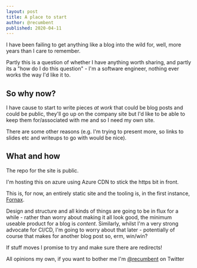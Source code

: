 ```yaml
---
layout: post
title: A place to start
author: @recumbent
published: 2020-04-11
---
```


I have been failing to get anything like a blog into the wild for, well, more years than I care to remember.

Partly this is a question of whether I have anything worth sharing, and partly its a "how do I do this question" - I'm a software engineer, nothing ever works the way I'd like it to.

## So why now?

I have cause to start to write pieces _at work_ that could be blog posts and could be public, they'll go up on the company site but I'd like to be able to keep them for/associated with me and so I need my own site.

There are some other reasons (e.g. I'm trying to present more, so links to slides etc and writeups to go with would be nice).

## What and how

The repo for the site is public.

I'm hosting this on azure using Azure CDN to stick the https bit in front.

This is, for now, an entirely static site and the tooling is, in the first instance, [Fornax](https://ionide.io/Tools/fornax.html).

Design and structure and all kinds of things are going to be in flux for a while - rather than worry about making it all look good, the minimum useable product for a blog is _content_. Similarly, whilst I'm a very strong advocate for CI/CD, I'm going to worry about that later - potentially of course that makes for another blog post so, erm, win/win?

If stuff moves I promise to try and make sure there are redirects!

All opinions my own, if you want to bother me I'm  [@recumbent](https://twitter.com/recumbent) on Twitter